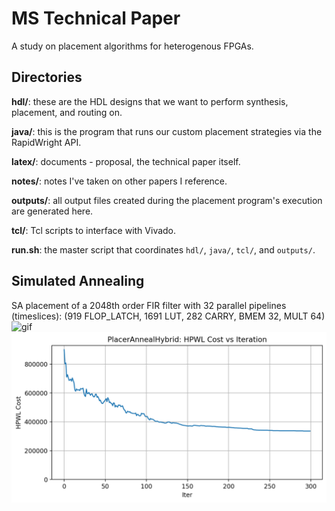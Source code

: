 # MS Technical Paper

A study on placement algorithms for heterogenous FPGAs.

## Directories

**hdl/**: these are the HDL designs that we want to perform synthesis, placement, and routing on.  

**java/**: this is the program that runs our custom placement strategies via the RapidWright API.  

**latex/**: documents - proposal, the technical paper itself.  

**notes/**: notes I've taken on other papers I reference.  

**outputs/**: all output files created during the placement program's execution are generated here.   

**tcl/**: Tcl scripts to interface with Vivado.  

**run.sh**: the master script that coordinates `hdl/`, `java/`, `tcl/`, and `outputs/`.

## Simulated Annealing
SA placement of a 2048th order FIR filter with 32 parallel pipelines (timeslices):
(919 FLOP_LATCH, 1691 LUT, 282 CARRY, BMEM 32, MULT 64)
![gif](outputs/placers/PlacerAnnealRandom_15000_89/graphics/output.gif)
![image](outputs/placers/PlacerAnnealHybrid/graphics/PlacerAnnealHybrid_cost_history.png)
